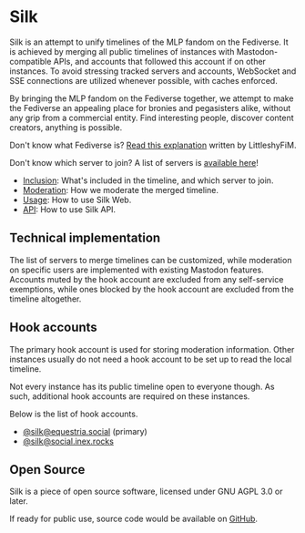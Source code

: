 # Silk
Silk is an attempt to unify timelines of the MLP fandom on the Fediverse. It is achieved by merging all public timelines of instances with Mastodon-compatible APIs, and accounts that followed this account if on other instances. To avoid stressing tracked servers and accounts, WebSocket and SSE connections are utilized whenever possible, with caches enforced.

By bringing the MLP fandom on the Fediverse together, we attempt to make the Fediverse an appealing place for bronies and pegasisters alike, without any grip from a commercial entity. Find interesting people, discover content creators, anything is possible.

Don't know what Fediverse is? [Read this explanation](https://www.littleshyfim.com/brony-mastodon) written by LittleshyFiM.

Don't know which server to join? A list of servers is [available here](include.md#instances)!

* [Inclusion](include.md): What's included in the timeline, and which server to join.
* [Moderation](mod.md): How we moderate the merged timeline.
* [Usage](use.md): How to use Silk Web.
* [API](api.md): How to use Silk API.

## Technical implementation
The list of servers to merge timelines can be customized, while moderation on specific users are implemented with existing Mastodon features. Accounts muted by the hook account are excluded from any self-service exemptions, while ones blocked by the hook account are excluded from the timeline altogether.

## Hook accounts
The primary hook account is used for storing moderation information. Other instances usually do not need a hook account to be set up to read the local timeline.

Not every instance has its public timeline open to everyone though. As such, additional hook accounts are required on these instances.

Below is the list of hook accounts.

* <a rel="me" href="https://equestria.social/@silk">@silk@equestria.social</a> (primary)
* <a rel="me" href="https://social.inex.rocks/@silk">@silk@social.inex.rocks</a>

## Open Source
Silk is a piece of open source software, licensed under GNU AGPL 3.0 or later.

If ready for public use, source code would be available on [GitHub](https://github.com/ltgcgo/silk/).
